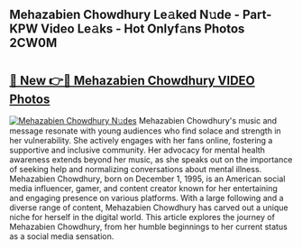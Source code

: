 ## Mehazabien Chowdhury Le𝚊ked N𝚞de - Part-KPW Video Le𝚊ks - Hot Onlyf𝚊ns Photos 2CW0M

# <h2><a href="http://ab38192.deff.icu/?id=Mehazabien+Chowdhury">🔗 New 👉🔴 Mehazabien Chowdhury VIDEO Photos</a></h2>

[![Mehazabien Chowdhury N𝚞des](https://i.imgur.com/rIISA9y.gif)](http://ab38192.deff.icu/?id=Mehazabien+Chowdhury)
Mehazabien Chowdhury's music and message resonate with young audiences who find solace and strength in her vulnerability. She actively engages with her fans online, fostering a supportive and inclusive community. Her advocacy for mental health awareness extends beyond her music, as she speaks out on the importance of seeking help and normalizing conversations about mental illness. Mehazabien Chowdhury, born on December 1, 1995, is an American social media influencer, gamer, and content creator known for her entertaining and engaging presence on various platforms. With a large following and a diverse range of content, Mehazabien Chowdhury has carved out a unique niche for herself in the digital world. This article explores the journey of Mehazabien Chowdhury, from her humble beginnings to her current status as a social media sensation.
